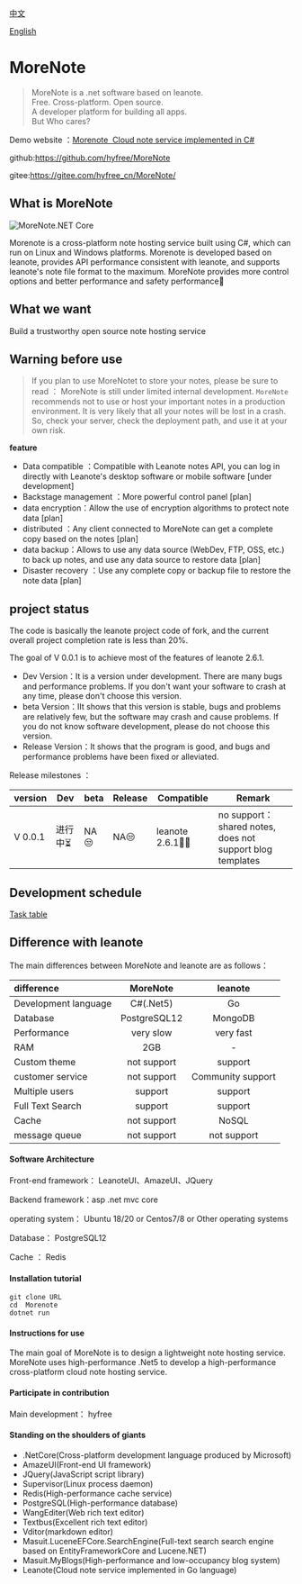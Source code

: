 [中文](./README_Chinese.md)

[English](./README_English.md)

# MoreNote

> MoreNote is a .net software based on leanote.  
> Free. Cross-platform. Open source.  
> A developer platform for building all  apps.  
> But  Who cares?

Demo website ：<a href="https://www.morenote.top/" target="_blank">Morenote  Cloud note service implemented in C#</a>

github:https://github.com/hyfree/MoreNote

gitee:https://gitee.com/hyfree_cn/MoreNote/






## What is MoreNote

![MoreNote.NET Core](https://github.com/hyfree/MoreNote/workflows/MoreNote.NET%20Core/badge.svg?event=push)

Morenote is a cross-platform note hosting service built using C#, which can run on Linux and Windows platforms. Morenote is developed based on leanote, provides API performance consistent with leanote, and supports leanote's note file format to the maximum. MoreNote provides more control options and better performance and safety performance👏



## What we want 

Build a trustworthy open source note hosting service 

## Warning before use 

> If you plan to use MoreNotet to store your notes, please be sure to read ：
> MoreNote is still under limited internal development. `MoreNote` recommends not to use or host your important notes in a production environment. It is very likely that all your notes will be lost in a crash. So, check your server, check the deployment path, and use it at your own risk. 

**feature**

* Data compatible ：Compatible with Leanote notes API, you can log in directly with Leanote's desktop software or mobile software [under development] 
* Backstage management ：More powerful control panel [plan] 
* data encryption：Allow the use of encryption algorithms to protect note data [plan]
* distributed ：Any client connected to MoreNote can get a complete copy based on the notes [plan]
* data backup：Allows to use any data source (WebDev, FTP, OSS, etc.) to back up notes, and use any data source to restore data [plan]
* Disaster recovery ：Use any complete copy or backup file to restore the note data [plan] 


## project status

The code is basically the leanote project code of fork, and the current overall project completion rate is less than 20%.

The goal of V 0.0.1 is to achieve most of the features of leanote 2.6.1. 

- Dev Version：It is a version under development. There are many bugs and performance problems. If you don't want your software to crash at any time, please don't choose this version.
- beta Version：IIt shows that this version is stable, bugs and problems are relatively few, but the software may crash and cause problems. If you do not know software development, please do not choose this version.
- Release Version：It shows that the program is good, and bugs and performance problems have been fixed or alleviated.

Release milestones ：


| version | Dev  | beta |Release|Compatible|Remark|
|  ----    | ----  |---- |---- | --- | --- |
| V 0.0.1  |进行中⏳ | NA😒 | NA😒 |leanote 2.6.1🤦‍♂️|no support： shared notes, does not support blog templates|



## Development schedule

[Task table](./Documents/Tasks.md)

## Difference with leanote

The main differences between MoreNote and leanote are as follows：

| difference | MoreNote | leanote |
| :----- | :----: | :----: |
| Development language | C#(.Net5) | Go |
| Database | PostgreSQL12 | MongoDB  |
| Performance | very slow | very fast |
| RAM | 2GB | -  |
| Custom theme | not support | support |
| customer service | not support | Community support |
| Multiple users | support | support |
| Full Text Search | support | support |
| Cache | not support | NoSQL  |
| message queue | not support | not support |




#### Software Architecture
Front-end framework： LeanoteUI、AmazeUI、JQuery

Backend framework：asp .net mvc  core

operating system： Ubuntu 18/20  or Centos7/8  or  Other operating systems

Database： PostgreSQL12

Cache ： Redis

#### Installation tutorial
```ssh
git clone URL
cd  Morenote
dotnet run
```

#### Instructions for use
 The main goal of MoreNote is to design a lightweight note hosting service. MoreNote uses high-performance .Net5 to develop a high-performance cross-platform cloud note hosting service.


#### Participate in contribution 

Main development： hyfree

#### Standing on the shoulders of giants
- .NetCore(Cross-platform development language produced by Microsoft)
- AmazeUI(Front-end UI framework)
- JQuery(JavaScript script library)
- Supervisor(Linux process daemon) 
- Redis(High-performance cache service)
- PostgreSQL(High-performance database)
- WangEditer(Web rich text editor)
- Textbus(Excellent rich text editor)
- Vditor(markdown editor)
- Masuit.LuceneEFCore.SearchEngine(Full-text search search engine based on EntityFrameworkCore and Lucene.NET)
- Masuit.MyBlogs(High-performance and low-occupancy blog system)
- Leanote(Cloud note service implemented in Go language)

